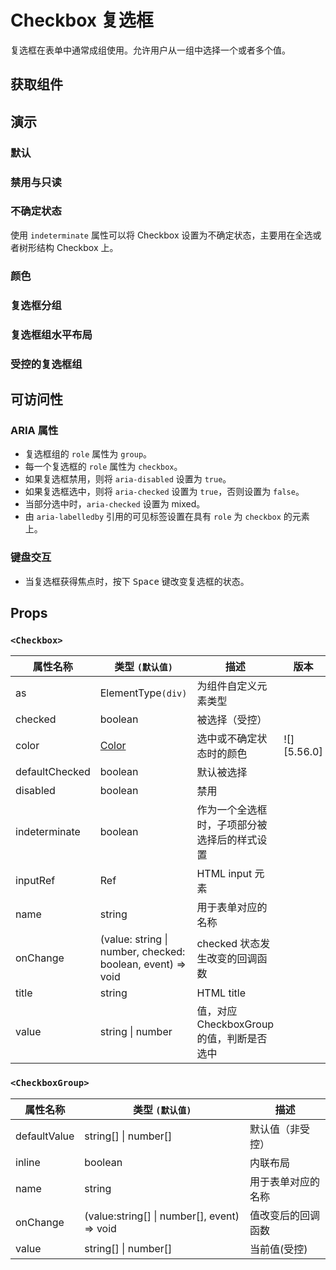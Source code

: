 # Checkbox 复选框

复选框在表单中通常成组使用。允许用户从一组中选择一个或者多个值。

## 获取组件

<!--{include:<import-guide>}-->

## 演示

### 默认

<!--{include:`basic.md`}-->

### 禁用与只读

<!--{include:`disabled.md`}-->

### 不确定状态

使用 `indeterminate` 属性可以将 Checkbox 设置为不确定状态，主要用在全选或者树形结构 Checkbox 上。

<!--{include:`indeterminate.md`}-->

### 颜色

<!--{include:`colors.md`}-->

### 复选框分组

<!--{include:`checkbox-group.md`}-->

### 复选框组水平布局

<!--{include:`checkbox-groupinline.md`}-->

### 受控的复选框组

<!--{include:`checkbox-group-controlled.md`}-->

## 可访问性

### ARIA 属性

- 复选框组的 `role` 属性为 `group`。
- 每一个复选框的 `role` 属性为 `checkbox`。
- 如果复选框禁用，则将 `aria-disabled` 设置为 `true`。
- 如果复选框选中，则将 `aria-checked` 设置为 `true`，否则设置为 `false`。
- 当部分选中时，`aria-checked` 设置为 mixed。
- 由 `aria-labelledby` 引用的可见标签设置在具有 `role` 为 `checkbox` 的元素上。

### 键盘交互

- 当复选框获得焦点时，按下 <kbd>Space</kbd> 键改变复选框的状态。

## Props

### `<Checkbox>`

| 属性名称       | 类型 `(默认值)`                                            | 描述                                         | 版本        |
| -------------- | ---------------------------------------------------------- | -------------------------------------------- | ----------- |
| as             | ElementType`(div)`                                         | 为组件自定义元素类型                         |             |
| checked        | boolean                                                    | 被选择（受控）                               |             |
| color          | [Color](#code-ts-color-code)                               | 选中或不确定状态时的颜色                     | ![][5.56.0] |
| defaultChecked | boolean                                                    | 默认被选择                                   |             |
| disabled       | boolean                                                    | 禁用                                         |             |
| indeterminate  | boolean                                                    | 作为一个全选框时，子项部分被选择后的样式设置 |             |
| inputRef       | Ref                                                        | HTML input 元素                              |             |
| name           | string                                                     | 用于表单对应的名称                           |             |
| onChange       | (value: string \| number, checked: boolean, event) => void | checked 状态发生改变的回调函数               |             |
| title          | string                                                     | HTML title                                   |             |
| value          | string \| number                                           | 值，对应 CheckboxGroup 的值，判断是否选中    |             |

### `<CheckboxGroup>`

| 属性名称     | 类型 `(默认值)`                             | 描述               |
| ------------ | ------------------------------------------- | ------------------ |
| defaultValue | string[] \| number[]                        | 默认值（非受控）   |
| inline       | boolean                                     | 内联布局           |
| name         | string                                      | 用于表单对应的名称 |
| onChange     | (value:string[] \| number[], event) => void | 值改变后的回调函数 |
| value        | string[] \| number[]                        | 当前值(受控)       |

<!--{include:(_common/types/color.md)}-->
